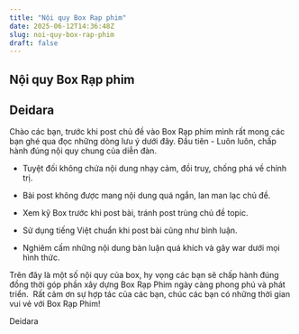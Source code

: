 ```yaml
---
title: "Nội quy Box Rạp phim"
date: 2025-06-12T14:36:48Z
slug: noi-quy-box-rap-phim
draft: false
---
```


## Nội quy Box Rạp phim

## Deidara

Chào các bạn, trước khi post chủ đề vào Box Rạp phim mình rất mong các bạn ghé qua đọc những dòng lưu ý dưới đây.​ 
Đầu tiên - Luôn luôn, chấp hành đúng nội quy chung của diễn đàn.​ 
- Tuyệt đối không chứa nội dung nhạy cảm, đồi truỵ, chống phá về chính trị.
 
- Bài post không được mang nội dung quá ngắn, lan man lạc chủ đề.
 
- Xem kỹ Box trước khi post bài, tránh post trùng chủ đề topic.
 
- Sử dụng tiếng Việt chuẩn khi post bài cũng như bình luận.
 
- Nghiêm cấm những nội dung bàn luận quá khích và gây war dưới mọi hình thức.
 
Trên đây là một số nội quy của box, hy vọng các bạn sẽ chấp hành đúng đồng thời góp phần xây dựng Box Rạp Phim ngày càng phong phú và phát triển. ​ ​Rất cảm ơn sự hợp tác của các bạn, chúc các bạn có những thời gian vui vẻ với Box Rạp Phim!​ 
 
Deidara​